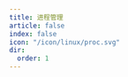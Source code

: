```yaml
---
title: 进程管理
article: false
index: false
icon: "/icon/linux/proc.svg"
dir:
  order: 1
---
```


<Catalog />
